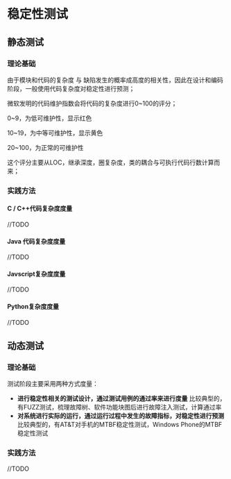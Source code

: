 # 稳定性测试

## 静态测试 

### 理论基础

由于模块和代码的复杂度 与 缺陷发生的概率成高度的相关性，因此在设计和编码阶段，一般使用代码复杂度对稳定性进行预测；

微软发明的代码维护指数会将代码的复杂度进行0~100的评分；

0~9，为低可维护性，显示红色

10~19，为中等可维护性，显示黄色

20~100，为正常的可维护性

这个评分主要从LOC，继承深度，圈复杂度，类的耦合与可执行代码行数计算而来；

### 实践方法

#### C / C++代码复杂度度量

//TODO

#### Java 代码复杂度度量

//TODO

#### Javscript复杂度度量

//TODO

#### Python复杂度度量

//TODO

## 动态测试

### 理论基础

测试阶段主要采用两种方式度量：

* **进行稳定性相关的测试设计，通过测试用例的通过率来进行度量** 比较典型的，有FUZZ测试，梳理故障树、软件功能块图后进行故障注入测试，计算通过率 
* **对系统进行实际的运行，通过运行过程中发生的故障指标，对稳定性进行预测** 比较典型的，有AT&T对手机的MTBF稳定性测试，Windows Phone的MTBF稳定性测试

### 实践方法

//TODO

#### 



